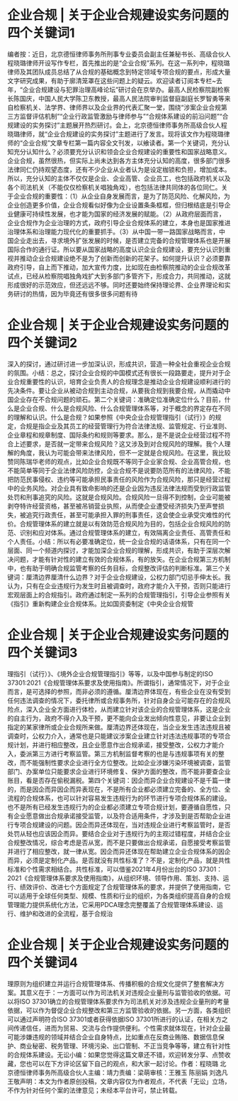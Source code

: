 # 企业合规 | 关于企业合规建设实务问题的四个关键词1

编者按：近日，北京德恒律师事务所刑事专业委员会副主任兼秘书长、高级合伙人程晓璐律师开设写作专栏，首先推出的是“企业合规”系列。在这一系列中，程晓璐律师及其团队成员总结了从合规的基础概念到特定领域专项合规的要点，形成大量文字研究成果，有助于廓清笼罩在这些问题上的疑云。欢迎读者订阅本专栏~去年，“企业合规建设与犯罪治理高峰论坛”研讨会在京举办。最高人民检察院副检察长陈国庆，中国人民大学陈卫东教授，最高人民法院审判监督庭副庭长罗智勇等来自检察机关、法学界、律师界以及企业界的代表汇聚一堂，围绕“涉案企业合规第三方监督评估机制”“企业行政监管激励与律师参与”“合规体系建设的前沿问题”“合规建设的实务探讨”主题展开热烈研讨。会上，北京德恒律师事务所高级合伙人程晓璐律师，就“企业合规建设的实务探讨”主题进行了发言。现将该文作为程晓璐律师的“企业合规”文章专栏第一篇内容全文刊发，以飨读者。第一个关键词，充分认知充分认知什么？必须要充分认识和领会企业合规建设的重要性和国家战略意义。企业合规，虽然很热，但实际上尚未达到各方主体充分认知的高度，很多部门很多法律同仁仍持观望态度，还有不少企业从业者认为是设定枷锁和负担，增加成本。所以，充分认知的主体不仅仅是企业、企业高管、企业员工，也包括政府机关以及各个司法机关（不能仅仅检察机关唱独角戏），也包括法律共同体的各位同仁。关于企业合规的重要性：（1）从企业自身发展而言，是为了防范风险、化解风险，为企业创造更多价值，企业合规看似好像为企业设置条条框框，但归根结底是引导企业健康可持续性发展，也才能为国家的经济发展的赋能。（2）从政府层面而言，企业合规作为企业治理的方式，政府引导企业合规体系的建立，本身也是国家推进治理体系和治理能力现代化的重要抓手。（3）从中国一带一路国家战略而言，中国企业走出去，寻求境外扩张发展的时候，是否建立完备的合规管理体系也是开展国际合作的通行证。所以要从国家战略的高度认识企业合规建设，要充分认识到重视并推动企业合规建设绝不是为了创新而创新的花架子。如何提升认识？必须要靠政府引导，自上而下推动，加大宣传力度，比如现在由检察院推动的企业合规改革试点，已经从检察院唱独角戏扩大到多部门多管齐下，形成合力，共同推动，这就形成很好的示范效应，但还远远不够。同时还要始终保持理论界、企业界理论和实务研讨的热情，因为毕竟还有很多很多问题有待

# 企业合规 | 关于企业合规建设实务问题的四个关键词2

深入的探讨，通过研讨进一步加深认识，形成共识，营造一种全社会重视企业合规的氛围。小结：总之，探讨企业合规的中国模式还有很长一段路要走，提升对于企业合规重要性的认识，培育企业负责人的合规理念是推动企业合规建设顺利进行的先决条件。要让企业从被动合规到主动合规，从要我合规到我要合规，从而撬动中国企业存在不合规问题的顽石。第二个关键词：准确定位准确定位什么？目前，什么是企业合规、什么是合规风险、什么合规管理体系等，对于概念的界定存在不同的理解和认识。什么是合规？如果参照《中央企业合规管理指引（试行）》的规定，合规是指企业及其员工的经营管理行为符合法律法规、监管规定、行业准则、企业章程和规章制度、国际条约和规则等要求。那么，是不是说企业经营过程不符合上述要求，是否就一定带来合规风险？这又涉及到对合规风险的理解。我个人理解的角度，我认为可能会带来法律风险，但不一定就是合规风险。在这里，我比较赞同陈瑞华老师的观点，比如企业合规既不等同于企业家合规、企业高管合规，也不能简单等同于企业法律风险防控，企业合规不是说要防范所有的法律风险，不能把防范民事侵权、违约等可能承担民事责任的风险作为合规风险，那只是经营过程中的业务风险。对企业具有致命影响的还是企业因为违反法律法规而受到行政监管处罚和刑事追究的风险。这就是合规风险。合规风险一旦得不到控制，企业可能被剥夺特许经营资格，甚至被吊销营业执照，从而使企业遭受经济损失乃至声誉损失，被追究行政责任，甚至可能承担入罪的刑事责任，这会使企业承受灾难性的代价。合规管理体系的建立就是以有效防范合规风险为目的，包括企业合规风险的防范、识别和应对体系。通过合规管理体系的建立，有效隔离企业责任、高管责任和个人责任。小结：所以有必要准确定位，统一企业合规的话语体系，只有在同一个层面、同一个频道内探讨，才能加深企业合规的理解，形成共识，有助于深层次解决问题，才能有针对性的建立有效的合规体系，有的放矢。在企业合规第三方机制中，也有助于明确合规监管考察的任务目标，合规整改评估的判断标准。第三个关键词：厘清边界厘清什么边界？对于企业合规建设，公权力部门切忌手伸太长。我认为，只有在企业违规行为发生时且被调查时，政府才能介入干预，否则只能进行宏观层面上的合规指引。政府通过制定一系列的合规管理指引，引导企业参照有关《指引》重新构建企业合规体系。比如国资委制定《中央企业合规管

# 企业合规 | 关于企业合规建设实务问题的四个关键词3

理指引（试行）》、《境外企业合规管理指引》等等，以及中国参与制定的ISO 37301:2021《合规管理体系要求及使用指南》。所谓指引，通常情况下，对于企业而言，是可选择的参照，而非必须的遵循。厘清边界体现在，有些企业在没有受到任何违法调查的情况下，委托律所或合规事务所，针对自身企业可能存在的合规风险点，深入企业全方面进行体检，从而建立针对该企业的合规管理体系，这是企业的自主行为，政府不得介入及干预，更不能向企业发出倾向性意见，非要让企业到指定的某家律所或企业合规所来做。厘清边界还体现在，当企业发生违法违规且被调查时，公权力介入，通常也是只能建议涉案企业建立针对违法违规事项的专项合规计划，并进行相应整改，且企业愿意作出合规承诺，接受整改，公权力才能介入，委派第三方进行考察监管。第三方机制监督考察的也是与违规事项有关的整改，而不能强制性要求企业进行全方位整改。比如企业涉嫌污染环境被调查，监管部门、办案单位只能要求企业进行环境修复、保护方面的整改，而不能非要查企业账目，看是否存在偷税漏税。第四个关键词：因企而异企业合规建设不是千篇一律的，而是因企而异因企而异表现在，不是所有企业都必须建立完备的、全方位、全流程的合规体系，也可以针对容易发生违规行为的环节进行专项合规体系的建设。也不是所有已经发生违规行为的企业都必须建立专项合规计划，要遵循自愿性，只有企业愿意做出合规承诺接受监管，以及符合适用条件，才涉及到是否帮助企业进行专项合规建设的问题。因企而异还体现在，当对违规企业进行考察监管时，是否处罚从轻也应该因企而异。要结合企业对于违规行为的主观过错程度，并结合企业合规整改情况，综合考虑是否从宽，而不是只要做出合规承诺，自愿接受考察监管并进行了相应整改，就一律从宽。因企而异还体现在帮助建立企业合规体系的因企而异，必须是定制化产品。是否就没有共性标准了？不是，定制化产品，就是共性标准和个性需求相结合。共性标准，可以借鉴2021年4月份出台的ISO 37301：2021《合规管理体系要求及使用指南》，从组织环境、领导作用、策划、支持、运行、绩效评价、改进七个方面规定了合规管理体系的要求，并提供了使用指南，它可以适用于全球任何类型、规模、性质和行业的组织，为各类组织提高自身的合规管理能力提供系统化方法，它采用PDCA理念完整覆盖了合规管理体系建设、运行、维护和改进的全流程，基于合规治

# 企业合规 | 关于企业合规建设实务问题的四个关键词4

理原则为组织建立并运行合规管理体系、传播积极的合规文化提供了整套解决方案。其意义在于：一方面可以作为司法机关对违规企业量刑与监管验收的依据。可以将ISO 37301确立的合规管理体系要求作为司法机关对涉及违规企业量刑的考量依据，可以作为督促企业合规整改和第三方监管验收的依据。另一方面，各类组织可以通过声明符合ISO 37301或者获得依据ISO 37301所进行的认证，在相关方之间传递信任，进而为贸易、交流与合作提供便利。个性需求就体现在，针对企业最可能涉嫌违规的领域并结合企业自身特点，比如重点在反商业贿赂、数据信息保护、商业秘密、税务管理、环境污染、出口管制、不正当竞争等等，建立有针对性的合规体系建设。无讼小编：如果您觉得这篇文章还不错，欢迎转发分享、点赞收藏，您也可以在下方评论区留下自己的观点，和大家一起讨论。作者：程晓璐 北京德恒律师事务所高级合伙人主编：靖力责编：梁萌审核：王雅玉 陈丽娟 刘逸凡 王敬声明：本文为作者原创投稿，文章内容仅为作者观点，不代表「无讼」立场，不作为针对任何个案的法律意见；未经本平台许可，禁止转载。

